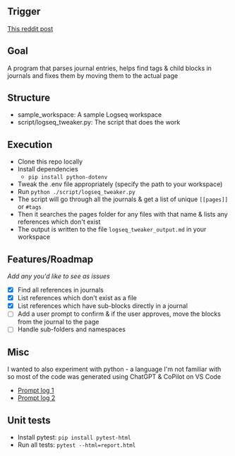 ## Trigger
[This reddit post](https://www.reddit.com/r/logseq/comments/1hhnwhs/logseq_and_what_happens_if_i_want_to_change_the/?utm_source=share&utm_medium=web3x&utm_name=web3xcss&utm_term=1&utm_content=share_button)

## Goal
A program that parses journal entries, helps find tags & child blocks in journals and fixes them by moving them to the actual page

## Structure
- sample_workspace: A sample Logseq workspace
- script/logseq_tweaker.py: The script that does the work

## Execution
* Clone this repo locally
* Install dependencies
  * `pip install python-dotenv`
* Tweak the .env file appropriately (specify the path to your workspace)
* Run `python ./script/logseq_tweaker.py`
* The script will go through all the journals & get a list of unique `[[pages]]` or `#tags`
* Then it searches the pages folder for any files with that name & lists any references which don't exist
* The output is written to the file `logseq_tweaker_output.md` in your workspace

## Features/Roadmap
_Add any you'd like to see as issues_

- [x] Find all references in journals
- [x] List references which don't exist as a file 
- [x] List references which have sub-blocks directly in a journal
- [ ] Add a user prompt to confirm & if the user approves, move the blocks from the journal to the page
- [ ] Handle sub-folders and namespaces

## Misc
I wanted to also experiment with python - a language I'm not familiar with so most of the code was generated using ChatGPT & CoPilot on VS Code
* [Prompt log 1](https://chatgpt.com/share/6764dcd0-7d58-800e-b2ac-9cdc7636553c)
* [Prompt log 2](https://chatgpt.com/share/6764dcf8-49a4-800e-9e01-514a8e3e6be8)

## Unit tests
* Install pytest: `pip install pytest-html`
* Run all tests: `pytest --html=report.html`